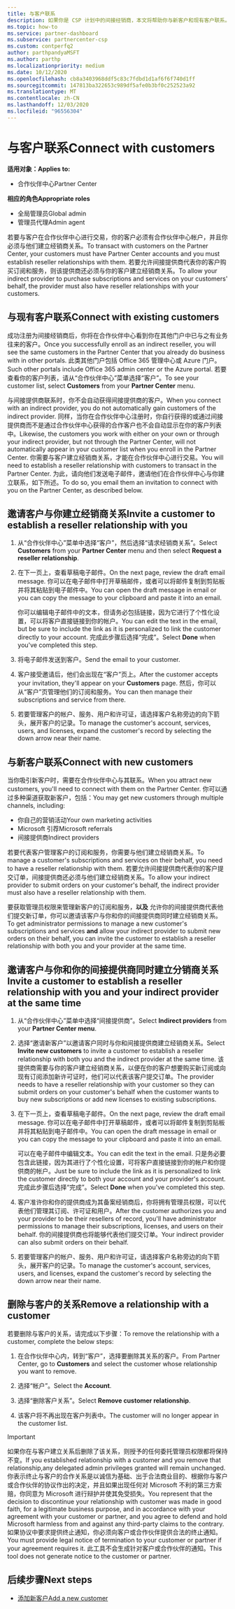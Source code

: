 ```yaml
---
title: 与客户联系
description: 如果你是 CSP 计划中的间接经销商，本文将帮助你与新客户和现有客户联系。
ms.topic: how-to
ms.service: partner-dashboard
ms.subservice: partnercenter-csp
ms.custom: contperfq2
author: parthpandyaMSFT
ms.author: parthp
ms.localizationpriority: medium
ms.date: 10/12/2020
ms.openlocfilehash: cb8a3403968ddf5c83c7fdbd1d1af6f6f740d1ff
ms.sourcegitcommit: 147813ba322653c989df5afe0b3bf0c252523a92
ms.translationtype: MT
ms.contentlocale: zh-CN
ms.lasthandoff: 12/03/2020
ms.locfileid: "96556304"
---
```

# <a name="connect-with-customers"></a><span data-ttu-id="0a142-103">与客户联系</span><span class="sxs-lookup"><span data-stu-id="0a142-103">Connect with customers</span></span>

<span data-ttu-id="0a142-104">**适用对象：**</span><span class="sxs-lookup"><span data-stu-id="0a142-104">**Applies to:**</span></span>

- <span data-ttu-id="0a142-105">合作伙伴中心</span><span class="sxs-lookup"><span data-stu-id="0a142-105">Partner Center</span></span>

 <span data-ttu-id="0a142-106">**相应的角色**</span><span class="sxs-lookup"><span data-stu-id="0a142-106">**Appropriate roles**</span></span>

- <span data-ttu-id="0a142-107">全局管理员</span><span class="sxs-lookup"><span data-stu-id="0a142-107">Global admin</span></span>
- <span data-ttu-id="0a142-108">管理员代理</span><span class="sxs-lookup"><span data-stu-id="0a142-108">Admin agent</span></span>


<span data-ttu-id="0a142-109">若要与客户在合作伙伴中心进行交易，你的客户必须有合作伙伴中心帐户，并且你必须与他们建立经销商关系。</span><span class="sxs-lookup"><span data-stu-id="0a142-109">To transact with customers on the Partner Center, your customers must have Partner Center accounts and you must establish reseller relationships with them.</span></span> <span data-ttu-id="0a142-110">若要允许间接提供商代表你的客户购买订阅和服务，则该提供商还必须与你的客户建立经销商关系。</span><span class="sxs-lookup"><span data-stu-id="0a142-110">To allow your indirect provider to purchase subscriptions and services on your customers' behalf, the provider must also have reseller relationships with your customers.</span></span>

## <a name="connect-with-existing-customers"></a><span data-ttu-id="0a142-111">与现有客户联系</span><span class="sxs-lookup"><span data-stu-id="0a142-111">Connect with existing customers</span></span>

<span data-ttu-id="0a142-112">成功注册为间接经销商后，你将在合作伙伴中心看到你在其他门户中已与之有业务往来的客户。</span><span class="sxs-lookup"><span data-stu-id="0a142-112">Once you successfully enroll as an indirect reseller, you will see the same customers in the Partner Center that you already do business with in other portals.</span></span> <span data-ttu-id="0a142-113">此类其他门户包括 Office 365 管理中心或 Azure 门户。</span><span class="sxs-lookup"><span data-stu-id="0a142-113">Such other portals include Office 365 admin center or the Azure portal.</span></span> <span data-ttu-id="0a142-114">若要查看你的客户列表，请从“合作伙伴中心”菜单选择“客户”。</span><span class="sxs-lookup"><span data-stu-id="0a142-114">To see your customer list, select **Customers** from your **Partner Center** menu.</span></span>

<span data-ttu-id="0a142-115">与间接提供商联系时，你不会自动获得间接提供商的客户。</span><span class="sxs-lookup"><span data-stu-id="0a142-115">When you connect with an indirect provider, you do not automatically gain customers of the indirect provider.</span></span> <span data-ttu-id="0a142-116">同样，当你在合作伙伴中心注册时，你自行获得的或通过间接提供商而不是通过合作伙伴中心获得的合作客户也不会自动显示在你的客户列表中。</span><span class="sxs-lookup"><span data-stu-id="0a142-116">Likewise, the customers you work with either on your own or through your indirect provider, but not through the Partner Center, will not automatically appear in your customer list when you enroll in the Partner Center.</span></span> <span data-ttu-id="0a142-117">你需要与客户建立经销商关系，才能在合作伙伴中心进行交易。</span><span class="sxs-lookup"><span data-stu-id="0a142-117">You will need to establish a reseller relationship with customers to transact in the Partner Center.</span></span>  <span data-ttu-id="0a142-118">为此，请向他们发送电子邮件，邀请他们在合作伙伴中心与你建立联系，如下所述。</span><span class="sxs-lookup"><span data-stu-id="0a142-118">To do so, you email them an invitation to connect with you on the Partner Center, as described below.</span></span>

## <a name="invite-a-customer-to-establish-a-reseller-relationship-with-you"></a><span data-ttu-id="0a142-119">邀请客户与你建立经销商关系</span><span class="sxs-lookup"><span data-stu-id="0a142-119">Invite a customer to establish a reseller relationship with you</span></span>

1. <span data-ttu-id="0a142-120">从“合作伙伴中心”菜单中选择“客户”，然后选择“请求经销商关系”。</span><span class="sxs-lookup"><span data-stu-id="0a142-120">Select **Customers** from your **Partner Center** menu and then select **Request a reseller relationship**.</span></span>

2. <span data-ttu-id="0a142-121">在下一页上，查看草稿电子邮件。</span><span class="sxs-lookup"><span data-stu-id="0a142-121">On the next page, review the draft email message.</span></span> <span data-ttu-id="0a142-122">你可以在电子邮件中打开草稿邮件，或者可以将邮件复制到剪贴板并将其粘贴到电子邮件中。</span><span class="sxs-lookup"><span data-stu-id="0a142-122">You can open the draft message in email or you can copy the message to your clipboard and paste it into an email.</span></span>

   <span data-ttu-id="0a142-123">你可以编辑电子邮件中的文本，但请务必包括链接，因为它进行了个性化设置，可以将客户直接链接到你的帐户。</span><span class="sxs-lookup"><span data-stu-id="0a142-123">You can edit the text in the email, but be sure to include the link as it is personalized to link the customer directly to your account.</span></span> <span data-ttu-id="0a142-124">完成此步骤后选择“完成”。</span><span class="sxs-lookup"><span data-stu-id="0a142-124">Select **Done** when you've completed this step.</span></span>

3. <span data-ttu-id="0a142-125">将电子邮件发送到客户。</span><span class="sxs-lookup"><span data-stu-id="0a142-125">Send the email to your customer.</span></span>

4. <span data-ttu-id="0a142-126">客户接受邀请后，他们会出现在“客户”页上。</span><span class="sxs-lookup"><span data-stu-id="0a142-126">After the customer accepts your invitation, they'll appear on your **Customers** page.</span></span> <span data-ttu-id="0a142-127">然后，你可以从“客户”页管理他们的订阅和服务。</span><span class="sxs-lookup"><span data-stu-id="0a142-127">You can then manage their subscriptions and service from there.</span></span>

5. <span data-ttu-id="0a142-128">若要管理客户的帐户、服务、用户和许可证，请选择客户名称旁边的向下箭头，展开客户的记录。</span><span class="sxs-lookup"><span data-stu-id="0a142-128">To manage the customer's account, services, users, and licenses, expand the customer's record by selecting the down arrow near their name.</span></span>

## <a name="connect-with-new-customers"></a><span data-ttu-id="0a142-129">与新客户联系</span><span class="sxs-lookup"><span data-stu-id="0a142-129">Connect with new customers</span></span>

<span data-ttu-id="0a142-130">当你吸引新客户时，需要在合作伙伴中心与其联系。</span><span class="sxs-lookup"><span data-stu-id="0a142-130">When you attract new customers, you'll need to connect with them on the Partner Center.</span></span> <span data-ttu-id="0a142-131">你可以通过多种渠道获取新客户，包括：</span><span class="sxs-lookup"><span data-stu-id="0a142-131">You may get new customers through multiple channels, including:</span></span>

- <span data-ttu-id="0a142-132">你自己的营销活动</span><span class="sxs-lookup"><span data-stu-id="0a142-132">Your own marketing activities</span></span>
- <span data-ttu-id="0a142-133">Microsoft 引荐</span><span class="sxs-lookup"><span data-stu-id="0a142-133">Microsoft referrals</span></span>
- <span data-ttu-id="0a142-134">间接提供商</span><span class="sxs-lookup"><span data-stu-id="0a142-134">Indirect providers</span></span>

<span data-ttu-id="0a142-135">若要代表客户管理客户的订阅和服务，你需要与他们建立经销商关系。</span><span class="sxs-lookup"><span data-stu-id="0a142-135">To manage a customer's subscriptions and services on their behalf, you need to have a reseller relationship with them.</span></span> <span data-ttu-id="0a142-136">若要允许间接提供商代表你的客户提交订单，间接提供商还必须与他们建立经销商关系。</span><span class="sxs-lookup"><span data-stu-id="0a142-136">To allow your indirect provider to submit orders on your customer's behalf, the indirect provider must also have a reseller relationship with them.</span></span>

<span data-ttu-id="0a142-137">要获取管理员权限来管理新客户的订阅和服务，**以及** 允许你的间接提供商代表他们提交新订单，你可以邀请该客户与你和你的间接提供商同时建立经销商关系。</span><span class="sxs-lookup"><span data-stu-id="0a142-137">To get administrator permissions to manage a new customer's subscriptions and services **and** allow your indirect provider to submit new orders on their behalf, you can invite the customer to establish a reseller relationship with both you and your provider at the same time.</span></span>

## <a name="invite-a-customer-to-establish-a-reseller-relationship-with-you-and-your-indirect-provider-at-the-same-time"></a><span data-ttu-id="0a142-138">邀请客户与你和你的间接提供商同时建立分销商关系</span><span class="sxs-lookup"><span data-stu-id="0a142-138">Invite a customer to establish a reseller relationship with you and your indirect provider at the same time</span></span>

1. <span data-ttu-id="0a142-139">从“合作伙伴中心”菜单中选择“间接提供商”。</span><span class="sxs-lookup"><span data-stu-id="0a142-139">Select **Indirect providers** from your **Partner Center menu**.</span></span>

2. <span data-ttu-id="0a142-140">选择“邀请新客户”以邀请客户同时与你和间接提供商建立经销商关系。</span><span class="sxs-lookup"><span data-stu-id="0a142-140">Select **Invite new customers** to invite a customer to establish a reseller relationship with both you and the indirect provider at the same time.</span></span> <span data-ttu-id="0a142-141">该提供商需要与你的客户建立经销商关系，以便在你的客户想要购买新订阅或向现有订阅添加新许可证时，他们可以代表该客户提交订单。</span><span class="sxs-lookup"><span data-stu-id="0a142-141">The provider needs to have a reseller relationship with your customer so they can submit orders on your customer's behalf when the customer wants to buy new subscriptions or add new licenses to existing subscriptions.</span></span>

3. <span data-ttu-id="0a142-142">在下一页上，查看草稿电子邮件。</span><span class="sxs-lookup"><span data-stu-id="0a142-142">On the next page, review the draft email message.</span></span> <span data-ttu-id="0a142-143">你可以在电子邮件中打开草稿邮件，或者可以将邮件复制到剪贴板并将其粘贴到电子邮件中。</span><span class="sxs-lookup"><span data-stu-id="0a142-143">You can open the draft message in email or you can copy the message to your clipboard and paste it into an email.</span></span>

   <span data-ttu-id="0a142-144">可以在电子邮件中编辑文本。</span><span class="sxs-lookup"><span data-stu-id="0a142-144">You can edit the text in the email.</span></span> <span data-ttu-id="0a142-145">只是务必要包含此链接，因为其进行了个性化设置，可将客户直接链接到你的帐户和你提供商的帐户。</span><span class="sxs-lookup"><span data-stu-id="0a142-145">Just be sure to include the link as it is personalized to link the customer directly to both your account and your provider's account.</span></span> <span data-ttu-id="0a142-146">完成此步骤后选择“完成”。</span><span class="sxs-lookup"><span data-stu-id="0a142-146">Select **Done** when you've completed this step.</span></span>

4. <span data-ttu-id="0a142-147">客户准许你和你的提供商成为其备案经销商后，你将拥有管理员权限，可以代表他们管理其订阅、许可证和用户。</span><span class="sxs-lookup"><span data-stu-id="0a142-147">After the customer authorizes you and your provider to be their resellers of record, you'll have administrator permissions to manage their subscriptions, licenses, and users on their behalf.</span></span> <span data-ttu-id="0a142-148">你的间接提供商也将能够代表他们提交订单。</span><span class="sxs-lookup"><span data-stu-id="0a142-148">Your indirect provider can also submit orders on their behalf.</span></span>

5. <span data-ttu-id="0a142-149">若要管理客户的帐户、服务、用户和许可证，请选择客户名称旁边的向下箭头，展开客户的记录。</span><span class="sxs-lookup"><span data-stu-id="0a142-149">To manage the customer's account, services, users, and licenses, expand the customer's record by selecting the down arrow near their name.</span></span>

## <a name="remove-a-relationship-with-a-customer"></a><span data-ttu-id="0a142-150">删除与客户的关系</span><span class="sxs-lookup"><span data-stu-id="0a142-150">Remove a relationship with a customer</span></span>

<span data-ttu-id="0a142-151">若要删除与客户的关系，请完成以下步骤：</span><span class="sxs-lookup"><span data-stu-id="0a142-151">To remove the relationship with a customer, complete the below steps:</span></span>

1.  <span data-ttu-id="0a142-152">在合作伙伴中心内，转到“客户”，选择要删除其关系的客户。</span><span class="sxs-lookup"><span data-stu-id="0a142-152">From Partner Center, go to **Customers** and select the customer whose relationship you want to remove.</span></span>

2.  <span data-ttu-id="0a142-153">选择“帐户”。</span><span class="sxs-lookup"><span data-stu-id="0a142-153">Select the **Account**.</span></span>

3.  <span data-ttu-id="0a142-154">选择“删除客户关系”。</span><span class="sxs-lookup"><span data-stu-id="0a142-154">Select **Remove customer relationship**.</span></span>

4.  <span data-ttu-id="0a142-155">该客户将不再出现在客户列表中。</span><span class="sxs-lookup"><span data-stu-id="0a142-155">The customer will no longer appear in the customer list.</span></span>

>[!IMPORTANT]
><span data-ttu-id="0a142-156">如果你在与客户建立关系后删除了该关系，则授予的任何委托管理员权限都将保持不变。</span><span class="sxs-lookup"><span data-stu-id="0a142-156">If you established relationship with a customer and you remove that relationship,any delegated admin privileges granted will remain unchanged.</span></span>
><span data-ttu-id="0a142-157">你表示终止与客户的合作关系是以诚信为基础、出于合法商业目的、根据你与客户或合作伙伴的协议作出的决定，并且如果出现任何对 Microsoft 不利的第三方索赔，你同意为 Microsoft 进行辩护并使其免受损失。</span><span class="sxs-lookup"><span data-stu-id="0a142-157">You represent that the decision to discontinue your relationship with customer was made in good faith, for a legitimate business purpose, and in accordance with your agreement with your customer or partner, and you agree to defend and hold Microsoft harmless from and against any third-party claims to the contrary.</span></span>
><span data-ttu-id="0a142-158">如果协议中要求提供终止通知，你必须向客户或合作伙伴提供合法的终止通知。</span><span class="sxs-lookup"><span data-stu-id="0a142-158">You must provide legal notice of termination to your customer or partner if your agreement requires it.</span></span> <span data-ttu-id="0a142-159">此工具不会生成针对客户或合作伙伴的通知。</span><span class="sxs-lookup"><span data-stu-id="0a142-159">This tool does not generate notice to the customer or partner.</span></span>

## <a name="next-steps"></a><span data-ttu-id="0a142-160">后续步骤</span><span class="sxs-lookup"><span data-stu-id="0a142-160">Next steps</span></span>

- [<span data-ttu-id="0a142-161">添加新客户</span><span class="sxs-lookup"><span data-stu-id="0a142-161">Add a new customer</span></span>](add-a-new-customer.md)
